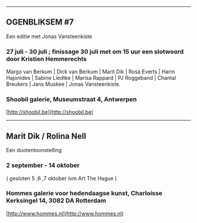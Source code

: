 

---

## OGENBLIKSEM #7 

Een editie met Jonas Vansteenkiste

### 27 juli - 30 juli ; finissage 30 juli met om 15 uur een slotwoord door Kristien Hemmerechts

Margo van Berkum | Dick van Berkum | Marit Dik | Rosa Everts | Harm Hajonides | Sabine Liedtke | Marisa Rappard | PJ Roggeband | Chantal Breukers | Jans Muskee | Jonas Vansteenkiste.

### Shoobil galerie, Museumstraat 4, Antwerpen

[http://shoobil.be](http://shoobil.be)

---

## Marit Dik / Rolina Nell

Een duotentoonstelling

### 2 september - 14 oktober

( gesloten 5 ,6 ,7 oktober ivm Art The Hague )

###    Hommes galerie voor hedendaagse kunst, Charloisse Kerksingel 14, 3082 DA Rotterdam

[http://www.hommes.nl](http://www.hommes.nl)

